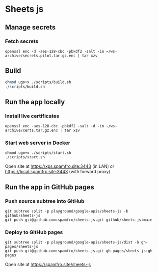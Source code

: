 # Sheets js 

## Manage secrets
### Fetch secrets
```
openssl enc -d -aes-128-cbc -pbkdf2 -salt -in ~/ws-archive/secrets.pilot.tar.gz.enc | tar xzv
```

## Build
```bash
chmod ugo+x ./scripts/build.sh
./scripts/build.sh
```

## Run the app locally

### Install live certificates
```
openssl enc -aes-128-cbc -pbkdf2 -salt -d -in ~/ws-archive/certs.tar.gz.enc | tar xzv
```
### Start web server in Docker
```
chmod ugo+x ./scripts/start.sh
./scripts/start.sh
```
Open site at https://xps.spamfro.site:3443 (in LAN) or https://local.spamfro.site:3443 (with forward proxy)

## Run the app in GitHub pages

### Push source subtree into GitHub
```
git subtree split -p playground/google-apis/sheets-js -b github/sheets-js
git push git@github.com:spamfro/sheets-js.git github/sheets-js:main
```

### Deploy to GitHub pages
```
git subtree split -p playground/google-apis/sheets-js/dist -b gh-pages/sheets-js
git push git@github.com:spamfro/sheets-js.git gh-pages/sheets-js:gh-pages
```
Open site at https://spamfro.site/sheets-js
